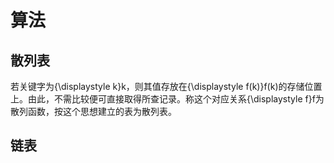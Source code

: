# 算法

## 散列表

若关键字为{\displaystyle k}k，则其值存放在{\displaystyle f(k)}f(k)的存储位置上。由此，不需比较便可直接取得所查记录。称这个对应关系{\displaystyle f}f为散列函数，按这个思想建立的表为散列表。

## 链表
